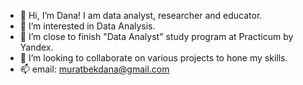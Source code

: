- 👋 Hi, I’m Dana! I am data analyst, researcher and educator.
- 👀 I’m interested in Data Analysis.
- 🌱 I’m close to finish "Data Analyst" study program at Practicum by Yandex.
- 💞️ I’m looking to collaborate on various projects to hone my skills.
- 📫 email: muratbekdana@gmail.com
<!---
danamoore8/danamoore8 is a ✨ special ✨ repository because its `README.md` (this file) appears on your GitHub profile.
You can click the Preview link to take a look at your changes.
--->
